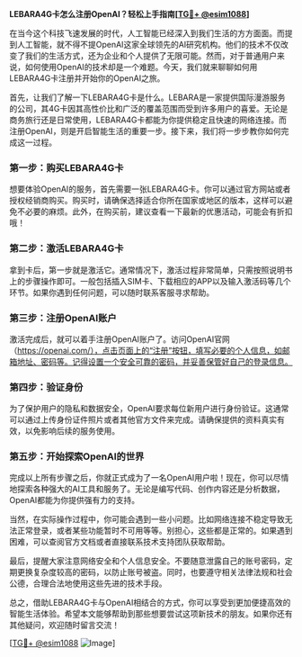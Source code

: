 **LEBARA4G卡怎么注册OpenAI？轻松上手指南[[TG💪+ @esim1088](https://t.me/s/esim1088)]**

在当今这个科技飞速发展的时代，人工智能已经深入到我们生活的方方面面。而提到人工智能，就不得不提OpenAI这家全球领先的AI研究机构。他们的技术不仅改变了我们的生活方式，还为企业和个人提供了无限可能。然而，对于普通用户来说，如何使用OpenAI的技术却是一个难题。今天，我们就来聊聊如何用LEBARA4G卡注册并开始你的OpenAI之旅。

首先，让我们了解一下LEBARA4G卡是什么。LEBARA是一家提供国际漫游服务的公司，其4G卡因其高性价比和广泛的覆盖范围而受到许多用户的喜爱。无论是商务旅行还是日常使用，LEBARA4G卡都能为你提供稳定且快速的网络连接。而注册OpenAI，则是开启智能生活的重要一步。接下来，我们将一步步教你如何完成这一过程。

### 第一步：购买LEBARA4G卡

想要体验OpenAI的服务，首先需要一张LEBARA4G卡。你可以通过官方网站或者授权经销商购买。购买时，请确保选择适合你所在国家或地区的版本，这样可以避免不必要的麻烦。此外，在购买前，建议查看一下最新的优惠活动，可能会有折扣哦！

### 第二步：激活LEBARA4G卡

拿到卡后，第一步就是激活它。通常情况下，激活过程非常简单，只需按照说明书上的步骤操作即可。一般包括插入SIM卡、下载相应的APP以及输入激活码等几个环节。如果你遇到任何问题，可以随时联系客服寻求帮助。

### 第三步：注册OpenAI账户

激活完成后，就可以着手注册OpenAI账户了。访问OpenAI官网（https://openai.com/），点击页面上的“注册”按钮，填写必要的个人信息，如邮箱地址、密码等。记得设置一个安全可靠的密码，并妥善保管好自己的登录信息。

### 第四步：验证身份

为了保护用户的隐私和数据安全，OpenAI要求每位新用户进行身份验证。这通常可以通过上传身份证件照片或者其他官方文件来完成。请确保提供的资料真实有效，以免影响后续的服务使用。

### 第五步：开始探索OpenAI的世界

完成以上所有步骤之后，你就正式成为了一名OpenAI用户啦！现在，你可以尽情地探索各种强大的AI工具和服务了。无论是编写代码、创作内容还是分析数据，OpenAI都能为你提供强有力的支持。

当然，在实际操作过程中，你可能会遇到一些小问题。比如网络连接不稳定导致无法正常登录，或者某些功能暂时不可用等等。别担心，这些都是正常的。如果遇到困难，可以查阅官方文档或者直接联系技术支持团队获取帮助。

最后，提醒大家注意网络安全和个人信息安全。不要随意泄露自己的账号密码，定期更换复杂度较高的密码，以防止账号被盗。同时，也要遵守相关法律法规和社会公德，合理合法地使用这些先进的技术手段。

总之，借助LEBARA4G卡与OpenAI相结合的方式，你可以享受到更加便捷高效的智能生活体验。希望本文能够帮助到那些想要尝试这项新技术的朋友。如果你还有其他疑问，欢迎随时留言交流！

[[TG💪+ @esim1088](https://t.me/s/esim1088) ![Image](https://i.postimg.cc/4NQfJmqS/Snipaste-2025-05-13-00-14-12.png)]